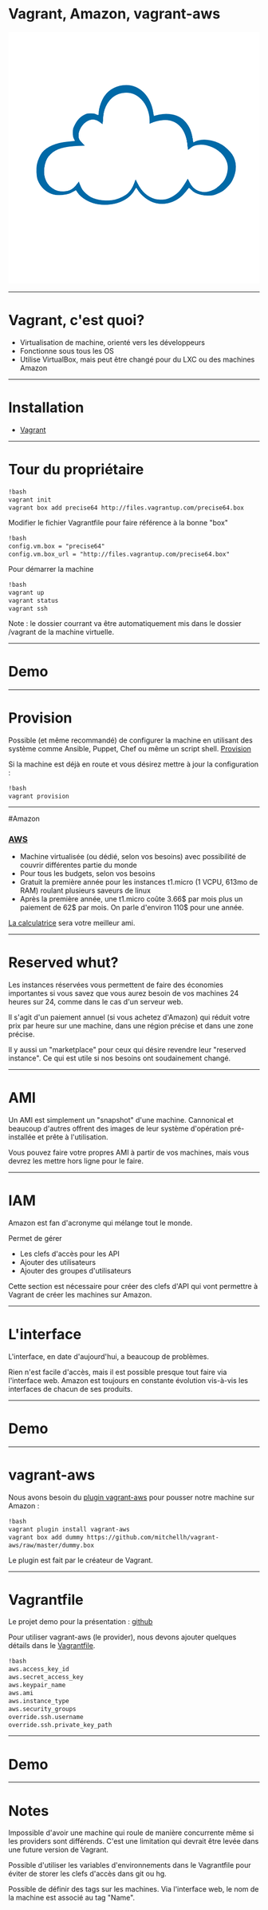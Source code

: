 # Vagrant, Amazon, vagrant-aws

![test](/cloud-999px.png)

---

# Vagrant, c'est quoi?

- Virtualisation de machine, orienté vers les développeurs
- Fonctionne sous tous les OS
- Utilise VirtualBox, mais peut être changé pour du LXC ou des machines Amazon

---

# Installation

- [Vagrant](http://downloads.vagrantup.com/tags/v1.3.4)

---

# Tour du propriétaire

    !bash
    vagrant init
    vagrant box add precise64 http://files.vagrantup.com/precise64.box

Modifier le fichier Vagrantfile pour faire référence à la bonne "box"

    !bash
    config.vm.box = "precise64"
    config.vm.box_url = "http://files.vagrantup.com/precise64.box"

Pour démarrer la machine

    !bash
    vagrant up
    vagrant status
    vagrant ssh

Note : le dossier courrant va être automatiquement mis dans le dossier /vagrant de la machine virtuelle.

---

# Demo


---

# Provision

Possible (et même recommandé) de configurer la machine en utilisant des système comme Ansible, Puppet, Chef ou même un script shell.
[Provision](http://docs.vagrantup.com/v2/cli/provision.html)

Si la machine est déjà en route et vous désirez mettre à jour la configuration :

    !bash
    vagrant provision

---

#Amazon

### [AWS](http://aws.amazon.com/)

- Machine virtualisée (ou dédié, selon vos besoins) avec possibilité de couvrir différentes partie du monde
- Pour tous les budgets, selon vos besoins
- Gratuit la première année pour les instances t1.micro (1 VCPU, 613mo de RAM) roulant plusieurs saveurs de linux
- Après la première année, une t1.micro coûte 3.66$ par mois plus un paiement de 62$ par mois. On parle d'environ 110$ pour une année.

[La calculatrice](http://calculator.s3.amazonaws.com/calc5.html) sera votre meilleur ami.

---

# Reserved whut?

Les instances réservées vous permettent de faire des économies importantes si vous savez que vous aurez besoin de vos machines 24 heures sur 24, comme dans le cas d'un serveur web.

Il s'agit d'un paiement annuel (si vous achetez d'Amazon) qui réduit votre prix par heure sur une machine, dans une région précise et dans une zone précise.

Il y aussi un "marketplace" pour ceux qui désire revendre leur "reserved instance". Ce qui est utile si nos besoins ont soudainement changé.

---

# AMI

Un AMI est simplement un "snapshot" d'une machine. Cannonical et beaucoup d'autres offrent des images de leur système d'opération pré-installée et prête à l'utilisation.

Vous pouvez faire votre propres AMI à partir de vos machines, mais vous devrez les mettre hors ligne pour le faire.

---

# IAM

Amazon est fan d'acronyme qui mélange tout le monde.

Permet de gérer

- Les clefs d'accès pour les API
- Ajouter des utilisateurs
- Ajouter des groupes d'utilisateurs


Cette section est nécessaire pour créer des clefs d'API qui vont permettre à Vagrant de créer les machines sur Amazon.

---

# L'interface

L'interface, en date d'aujourd'hui, a beaucoup de problèmes.

Rien n'est facile d'accès, mais il est possible presque tout faire via l'interface web. Amazon est toujours en constante évolution vis-à-vis les interfaces de chacun de ses produits.

---

# Demo


---

# vagrant-aws

Nous avons besoin du [plugin vagrant-aws](https://github.com/mitchellh/vagrant-aws) pour pousser notre machine sur Amazon :

    !bash
    vagrant plugin install vagrant-aws
    vagrant box add dummy https://github.com/mitchellh/vagrant-aws/raw/master/dummy.box

Le plugin est fait par le créateur de Vagrant.

---

# Vagrantfile

Le projet demo pour la présentation : [github](https://github.com/PierrePaul/mtlpy-vagrant-aws) 

Pour utiliser vagrant-aws (le provider), nous devons ajouter quelques détails dans le [Vagrantfile](https://github.com/PierrePaul/mtlpy-vagrant-aws/blob/master/vagrant/Vagrantfile).

    !bash
    aws.access_key_id
    aws.secret_access_key
    aws.keypair_name
    aws.ami
    aws.instance_type
    aws.security_groups
    override.ssh.username
    override.ssh.private_key_path


---

# Demo

---

# Notes

Impossible d'avoir une machine qui roule de manière concurrente même si les providers sont différends. C'est une limitation qui devrait être levée dans une future version de Vagrant.

Possible d'utiliser les variables d'environnements dans le Vagrantfile pour éviter de storer les clefs d'accès dans git ou hg.

Possible de définir des tags sur les machines. Via l'interface web, le nom de la machine est associé au tag "Name".

